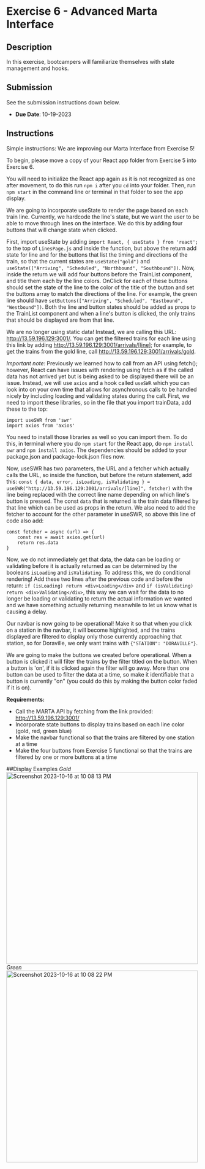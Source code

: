 # Exercise 6 - Advanced Marta Interface

## Description
In this exercise, bootcampers will familiarize themselves with state management and hooks.

## Submission
See the submission instructions down below. 
- **Due Date**: 10-19-2023

## Instructions

Simple instructions: We are improving our Marta Interface from Exercise 5!

To begin, please move a copy of your React app folder from Exercise 5 into Exercise 6.

You will need to initialize the React app again as it is not recognized as one after movement, to do this run `npm i` after you `cd` into your folder. Then, run `npm start` in the command line or terminal in that folder to see the app display.

We are going to incorporate useState to render the page based on each train line. Currently, we hardcode the line's state, but we want the user to be able to move through lines on the interface. We do this by adding four buttons that will change state when clicked.

First, import useState by adding `import React, { useState } from 'react';` to the top of `LinesPage.js` and inside the function, but above the return add state for line and for the buttons that list the timing and directions of the train, so that the current states are `useState("gold")` and `useState(["Arriving", "Scheduled", "Northbound", "Southbound"])`. Now, inside the return we will add four buttons before the TrainList component, and title them each by the line colors. OnClick for each of these buttons should set the state of the line to the color of the title of the button and set the buttons array to match the directions of the line. For example, the green line should have `setButtons(["Arriving", "Scheduled", "Eastbound", "Westbound"])`. Both the line and button states should be added as props to the TrainList component and when a line's button is clicked, the only trains that should be displayed are from that line.

We are no longer using static data! Instead, we are calling this URL: http://13.59.196.129:3001/. You can get the filtered trains for each line using this link by adding http://13.59.196.129:3001/arrivals/[line]; for example, to get the trains from the gold line, call http://13.59.196.129:3001/arrivals/gold. 

*Important note:* Previously we learned how to call from an API using fetch(); however, React can have issues with rendering using fetch as if the called data has not arrived yet but is being asked to be displayed there will be an issue. Instead, we will use `axios` and a hook called `useSWR` which you can look into on your own time that allows for asynchronous calls to be handled nicely by including loading and validating states during the call. First, we need to import these libraries, so in the file that you import trainData, add these to the top:
```
import useSWR from 'swr'
import axios from 'axios'
```
You need to install those libraries as well so you can import them. To do this, in terminal where you do `npm start` for the React app, do `npm install swr` and `npm install axios`. The dependencies should be added to your package.json and package-lock.json files now.

Now, useSWR has two parameters, the URL and a fetcher which actually calls the URL, so inside the function, but before the return statement, add this: `const { data, error, isLoading, isValidating } = useSWR("http://13.59.196.129:3001/arrivals/[line]", fetcher)` with the line being replaced with the correct line name depending on which line's button is pressed. The const `data` that is returned is the train data filtered by that line which can be used as props in the return. We also need to add the fetcher to account for the other parameter in useSWR, so above this line of code also add:
```
const fetcher = async (url) => {
    const res = await axios.get(url)
    return res.data
}
```

Now, we do not immediately get that data, the data can be loading or validating before it is actually returned as can be determined by the booleans `isLoading` and `isValidating`. To address this, we do conditional rendering! Add these two lines after the previous code and before the return: `if (isLoading) return <div>Loading</div>` and `if (isValidating) return <div>Validating</div>`, this way we can wait for the data to no longer be loading or validating to return the actual information we wanted and we have something actually returning meanwhile to let us know what is causing a delay.

Our navbar is now going to be operational! Make it so that when you click on a station in the navbar, it will become highlighted, and the trains displayed are filtered to display only those currently approaching that station, so for Doraville, we only want trains with `{"STATION": "DORAVILLE"}`.

We are going to make the buttons we created before operational. When a button is clicked it will filter the trains by the filter titled on the button. When a button is 'on', if it is clicked again the filter will go away. More than one button can be used to filter the data at a time, so make it identifiable that a button is currently "on" (you could do this by making the button color faded if it is on).

**Requirements:**
- Call the MARTA API by fetching from the link provided: http://13.59.196.129:3001/
- Incorporate state buttons to display trains based on each line color (gold, red, green blue)
- Make the navbar functional so that the trains are filtered by one station at a time
- Make the four buttons from Exercise 5 functional so that the trains are filtered by one or more buttons at a time

##Display Examples
*Gold*
<img width="500" alt="Screenshot 2023-10-16 at 10 08 13 PM" src="https://github.com/zinichakraborty/bootcampexercises-f23/assets/113480497/ab39f0c9-83d8-4232-90da-d026aca7ef7e">
*Green*
<img width="500" alt="Screenshot 2023-10-16 at 10 08 22 PM" src="https://github.com/zinichakraborty/bootcampexercises-f23/assets/113480497/990cb8e8-8441-4f05-bc1f-f9991bf977bb">

